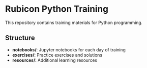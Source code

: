 # Rubicon Python Training

This repository contains training materials for Python programming.

## Structure

- **notebooks/**: Jupyter notebooks for each day of training
- **exercises/**: Practice exercises and solutions
- **resources/**: Additional learning resources
